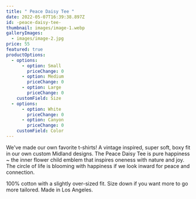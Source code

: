 ```yaml
---
title: " Peace Daisy Tee "
date: 2022-05-07T16:39:38.897Z
id: -peace-daisy-tee-
thumbnail: images/image-1.webp
galleryImages:
  - images/image-2.jpg
price: 55
featured: true
productOptions:
  - options:
      - option: Small
        priceChange: 0
      - option: Medium
        priceChange: 0
      - option: Large
        priceChange: 0
    customField: Size
  - options:
      - option: White
        priceChange: 0
      - option: Canyon
        priceChange: 0
    customField: Color
---
```

We've made our own favorite t-shirts! A vintage inspired, super soft, boxy fit in our own custom Midland designs. The Peace Daisy Tee is pure happiness ~ the inner flower child emblem that inspires oneness with nature and joy. The circle of life is blooming with happiness if we look inward for peace and connection.

100% cotton with a slightly over-sized fit. Size down if you want more to go more tailored. Made in Los Angeles.